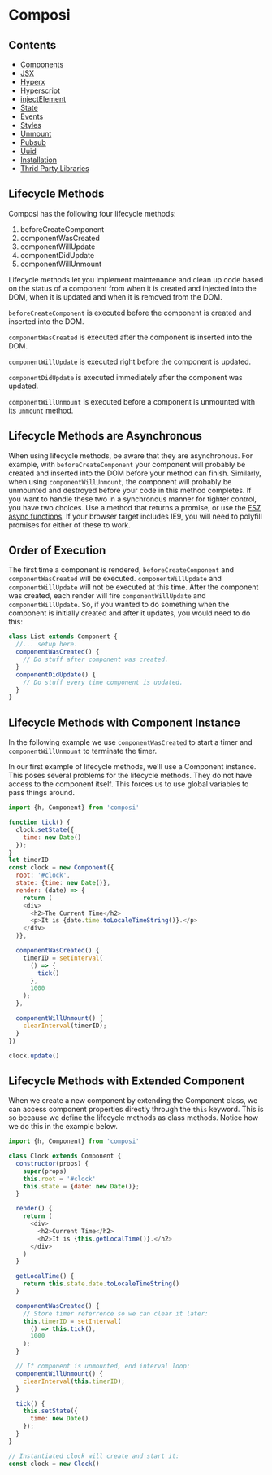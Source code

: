 Composi
=======

Contents
--------
- [Components](./components.md)
- [JSX](./jsx.md)
- [Hyperx](./hyperx.md)
- [Hyperscript](./hyperscript.md)
- [injectElement](./injectElement.md)
- [State](./state.md)
- [Events](./events.md)
- [Styles](./styles.md)
- [Unmount](./unmount.md)
- [Pubsub](./pubsub.md)
- [Uuid](./uuid.md)
- [Installation](../README.md)
- [Thrid Party Libraries](./third-party.md)

Lifecycle Methods
-----------------

Composi has the following four lifecycle methods:

1. beforeCreateComponent
2. componentWasCreated
3. componentWillUpdate
4. componentDidUpdate
5. componentWillUnmount

Lifecycle methods let you implement maintenance and clean up code based on the status of a component from when it is created and injected into the DOM, when it is updated and when it is removed from the DOM.

`beforeCreateComponent` is executed before the component is created and inserted into the DOM.

`componentWasCreated` is executed after the component is inserted into the DOM.

`componentWillUpdate` is executed right before the component is updated.

`componentDidUpdate` is executed immediately after the component was updated.

`componentWillUnmount` is executed before a component is unmounted with its `unmount` method.

Lifecycle Methods are Asynchronous
----------------------------------
When using lifecycle methods, be aware that they are asynchronous. For example, with `beforeCreateComponent` your component will probably be created and inserted into the DOM before your method can finish. Similarly, when using `componentWillUnmount`, the component will probably be unmounted and destroyed before your code in this method completes. If you want to handle these two in a synchronous manner for tighter control, you have two choices. Use a method that returns a promise, or use the [ES7 async functions](https://developer.mozilla.org/en-US/docs/Web/JavaScript/Reference/Operators/async_function). If your browser target includes IE9, you will need to polyfill promises for either of these to work.

Order of Execution
------------------
The first time a component is rendered, `beforeCreateComponent` and `componentWasCreated` will be executed. `componentWillUpdate` and `componentWillUpdate` will not be executed at this time. After the component was created, each render will fire `componentWillUpdate` and `componentWillUpdate`. So, if you wanted to do something when the component is initially created and after it updates, you would need to do this:

```javascript
class List extends Component {
  //... setup here.
  componentWasCreated() {
    // Do stuff after component was created.
  }
  componentDidUpdate() {
    // Do stuff every time component is updated.
  }
}
```

Lifecycle Methods with Component Instance
-----------------------------------------

In the following example we use `componentWasCreated` to start a timer and `componentWillUnmount` to terminate the timer.

In our first example of lifecycle methods, we'll use a Component instance. This poses several problems for the lifecycle methods. They do not have access to the component itself. This forces us to use global variables to pass things around.

```javascript
import {h, Component} from 'composi'

function tick() {
  clock.setState({
    time: new Date()
  });
}
let timerID
const clock = new Component({
  root: '#clock',
  state: {time: new Date()},
  render: (date) => {
    return (
    <div>
      <h2>The Current Time</h2>
      <p>It is {date.time.toLocaleTimeString()}.</p>
    </div>
  )},

  componentWasCreated() {
    timerID = setInterval(
      () => {
        tick()
      },
      1000
    );
  },

  componentWillUnmount() {
    clearInterval(timerID);
  }
})

clock.update()
```

Lifecycle Methods with Extended Component
-----------------------------------------

When we create a new component by extending the Component class, we can access component properties directly through the `this` keyword. This is so because we define the lifecycle methods as class methods. Notice how we do this in the example below.

```javascript
import {h, Component} from 'composi'

class Clock extends Component {
  constructor(props) {
    super(props)
    this.root = '#clock'
    this.state = {date: new Date()};
  }

  render() {
    return (
      <div>
        <h2>Current Time</h2>
        <h2>It is {this.getLocalTime()}.</h2>
      </div>
    )
  }

  getLocalTime() {
    return this.state.date.toLocaleTimeString()
  }

  componentWasCreated() {
    // Store timer referrence so we can clear it later:
    this.timerID = setInterval(
      () => this.tick(),
      1000
    );
  }

  // If component is unmounted, end interval loop:
  componentWillUnmount() {
    clearInterval(this.timerID);
  }

  tick() {
    this.setState({
      time: new Date()
    });
  }
}

// Instantiated clock will create and start it:
const clock = new Clock()
```
